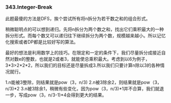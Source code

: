 ### 343.Integer-Break

此题最傻的方法是DFS，挨个尝试所有将n拆分为若干数之和的组合形式。

稍微聪明点的可以想到递归。先将n拆分为两个数之和，找出它们乘积最大的一种拆分形式。而每个数又可以递归往下继续拆分为两个数，规模越来越小。所以记忆化搜索或者DP都是比较好写的算法。

最好的想法是利用数学上的技巧。在限定和一定的条件下，我们尽量拆分成接近自然对数e的整数，也就是2或者3，就能使总乘积最大。考虑到以6为例子，3\*3>2\*2\*2，所以我们的目标还是尽量拆成3.所以我们只要计算n除以3的各种情况就行。

1.n能被3整除，则结果就是pow（3，n/3)
2.n被3除余2，则结果就是pow（3，n/3)\*2
3.n被3除余1，稍微有些变化，因为pow（3，n/3)\*1并不合算，我们就退一步，写成pow（3，n/3-1)\*4会得到更大的结果。
